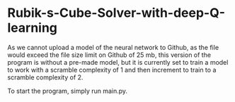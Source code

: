 # Rubik-s-Cube-Solver-with-deep-Q-learning

As we cannot upload a model of the neural network to Github, as the file would exceed the file size limit on Github of 25 mb, this version of the program is without a pre-made model, but it is currently set to train a model to work with a scramble complexity of 1 and then increment to train to a scramble complexity of 2.

To start the program, simply run main.py.
